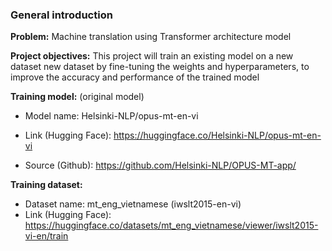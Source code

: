 ### General introduction
**Problem:** Machine translation using Transformer architecture model

**Project objectives:** This project will train an existing model on a new dataset new dataset by fine-tuning the weights and hyperparameters, to improve the accuracy and performance of the trained model

**Training model:** (original model)

  - Model name: Helsinki-NLP/opus-mt-en-vi

  - Link (Hugging Face): https://huggingface.co/Helsinki-NLP/opus-mt-en-vi

  - Source (Github): https://github.com/Helsinki-NLP/OPUS-MT-app/

**Training dataset:**

  - Dataset name: mt_eng_vietnamese (iwslt2015-en-vi)
  - Link (Hugging Face): https://huggingface.co/datasets/mt_eng_vietnamese/viewer/iwslt2015-vi-en/train
